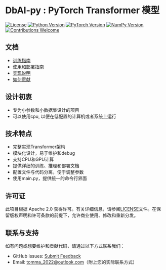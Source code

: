 # DbAI-py : PyTorch Transformer 模型

[![License](https://img.shields.io/badge/License-Apache%202.0-blue.svg)](LICENSE)
[![Python Version](https://img.shields.io/badge/Python-3.13.3-green.svg)](https://www.python.org/downloads/release/python-3133/)
[![PyTorch Version](https://img.shields.io/badge/PyTorch-2.1.0-orange.svg)](https://pytorch.org/)
[![NumPy Version](https://img.shields.io/badge/NumPy-1.24.0-red.svg)](https://numpy.org/doc/stable/release/1.24.0.html)
[![Contributions Welcome](https://img.shields.io/badge/Contributions-Welcome-blue.svg)](https://github.com/yourusername/DbAI-py/contribute)


## 文档

- [训练指南](training.md)
- [使用和部署指南](usage.md)
- [实现说明](how-to-achieve.md)
- [如何贡献](contribution.md)

## 设计初衷

 - 专为小参数和小数据集设计的项目
 - 可以使用cpu, 以便在低配置的计算机或者系统上运行


## 技术特点

- 完整实现Transformer架构
- 模块化设计，易于维护和debug
- 支持CPU和GPU计算
- 提供详细的训练、推理和部署文档
- 配置文件与代码分离，便于调整参数
- 使用main.py，提供统一的命令行界面 

## 许可证
此项目根据 Apache 2.0 获得许可。有关详细信息，请参阅[LICENSE](https://github.com/Dinnerb0ne02/DbAI-py/blob/main/LICENSE)文件。在保留版权声明和许可条款的前提下，允许商业使用、修改和重新分发。  


## 联系与支持
如有问题或想要维护和贡献代码，请通过以下方式联系我们：
- GitHub Issues: [Submit Feedback](https://github.com/Dinnerb0ne02/DbAI-py/issues)  
- Email: tomma_2022@outlook.com（附上您的实际联系方式）